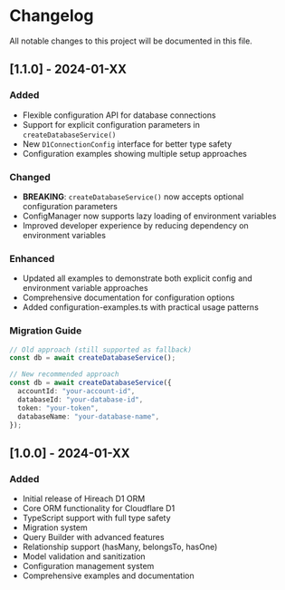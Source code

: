 # Changelog

All notable changes to this project will be documented in this file.

## [1.1.0] - 2024-01-XX

### Added

- Flexible configuration API for database connections
- Support for explicit configuration parameters in `createDatabaseService()`
- New `D1ConnectionConfig` interface for better type safety
- Configuration examples showing multiple setup approaches

### Changed

- **BREAKING**: `createDatabaseService()` now accepts optional configuration parameters
- ConfigManager now supports lazy loading of environment variables
- Improved developer experience by reducing dependency on environment variables

### Enhanced

- Updated all examples to demonstrate both explicit config and environment variable approaches
- Comprehensive documentation for configuration options
- Added configuration-examples.ts with practical usage patterns

### Migration Guide

```typescript
// Old approach (still supported as fallback)
const db = await createDatabaseService();

// New recommended approach
const db = await createDatabaseService({
  accountId: "your-account-id",
  databaseId: "your-database-id",
  token: "your-token",
  databaseName: "your-database-name",
});
```

## [1.0.0] - 2024-01-XX

### Added

- Initial release of Hireach D1 ORM
- Core ORM functionality for Cloudflare D1
- TypeScript support with full type safety
- Migration system
- Query Builder with advanced features
- Relationship support (hasMany, belongsTo, hasOne)
- Model validation and sanitization
- Configuration management system
- Comprehensive examples and documentation
